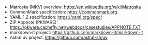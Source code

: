 - Matroska (MKV) overview: https://en.wikipedia.org/wiki/Matroska
- CommonMark specification: https://commonmark.org
- YAML 1.2 specification: https://yaml.org/spec/
- ZIP Appnote (PKWARE): https://pkware.cachefly.net/webdocs/casestudies/APPNOTE.TXT
- markdown‑it project: https://github.com/markdown-it/markdown-it
- Astral uv project: https://github.com/astral-sh/uv
